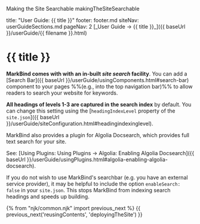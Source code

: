 <variable name="title" id="title">Making the Site Searchable</variable>
<variable name="filename">makingTheSiteSearchable</variable>

<frontmatter>
  title: "User Guide: {{ title }}"
  footer: footer.md
  siteNav: userGuideSections.md
  pageNav: 2
</frontmatter>

<span id="link" class="d-none">
<md>[_User Guide → {{ title }}_]({{ baseUrl }}/userGuide/{{ filename }}.html)</md>
</span>

<include src="../common/header.md" />

# {{ title }}

<span class="lead" id="overview">

**MarkBind comes with with an in-built _site search_ facility**. You can add a [Search Bar]({{ baseUrl }}/userGuide/usingComponents.html#search-bar) component to your pages %%(e.g., into the top navigation bar)%% to allow readers to search your website for keywords.
</span>

**All headings of levels 1-3 are captured in the search index** by default. You can change this setting using the [`headingIndexLevel` property of the `site.json`]({{ baseUrl }}/userGuide/siteConfiguration.html#headingindexinglevel).

<box type="info">

MarkBind also provides a plugin for Algolia Docsearch, which provides full text search for your site.

See: [Using Plugins: Using Plugins → Algolia: Enabling Algolia Docsearch]({{ baseUrl }}/userGuide/usingPlugins.html#algolia-enabling-algolia-docsearch).
</box>

<box type="warning">

If you do not wish to use MarkBind's searchbar (e.g. you have an external service provider), it may be helpful to include the option `enableSearch: false` in your `site.json`. This stops MarkBind from indexing search headings and speeds up building.
</box>

{% from "njk/common.njk" import previous_next %}
{{ previous_next('reusingContents', 'deployingTheSite') }}
</div>

<include src="syntax/searchBars.mbdf" />
<include src="syntax/keywords.mbdf" />
